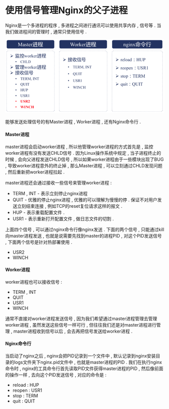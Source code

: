 # 使用信号管理Nginx的父子进程

Nginx是一个多进程的程序 , 多进程之间进行通讯可以使用共享内存 , 信号等 . 当我们做进程间的管理时 , 通常只使用信号 .

![](/assets/xinhaoguanli.png)

能够发送处理信号的有Master进程 , Worker进程 , 还有Nginx命令行 .

#### Master进程

master进程会启动worker进程 , 所以他管理worker进程的方式首先是 , 监控worker进程有没有发送CHLD信号 . 因为Linux操作系统中规定 , 当子进程终止的时候 , 会向父进程发送CHLD信号 , 所以如果worker进程由于一些模块出现了BUG , 导致worker进程意外的终止掉 , 那么Master进程 , 可以立刻通过CHLD发现问题 , 然后重新把worker进程拉起 .

master进程还会通过接收一些信号来管理worker进程 :

* TERM , INT - 表示立刻停止nginx进程
* QUIT - 优雅的停止nginx进程 , 优雅的可以理解为慢慢的停 . 保证不对用户发送立刻结束连接 , 例如TCP的reset复位请求这样的报文 . 
* HUP - 表示重载配置文件 . 
* USR1 - 表示重新打开配置文件 , 做日志文件的切割 . 

上面四个信号 , 可以通过nginx命令行像nginx发送 . 下面的两个信号 , 只能通过kill向master进程发送 , 也就是说需要先找到master的进程PID , 对这个PID发送信号 , 下面两个信号是针对热部署使用 .

* USR2
* WINCH

#### Worker进程

worker进程也可以接收信号 :

* TERM , INT
* QUIT
* USR1
* WINCH

通常不直接对worker进程发送信号 , 因为我们希望通过master进程管理去管理worker进程 , 虽然发送这些信号一样可行 , 但往往我们还是对master进程进行管理 , master进程收到信号以后 , 会去再把信号发送给worker进程 .

#### Nginx命令行

当启动了nginx之后 , nginx会把PID记录到一个文件中 , 默认记录到nginx安装目录的logs文件夹下nginx.pid文件中 , 也就是master进程的PID . 我们在执行nginx命令时 , nginx的工具命令行首先读取PID文件获得master进程的PID , 然后像前面的操作一样 , 去向这个PID发送信号 , 对应的命令是 :

* reload : HUP
* reopen : USR1
* stop : TERM
* quit : QUIT



